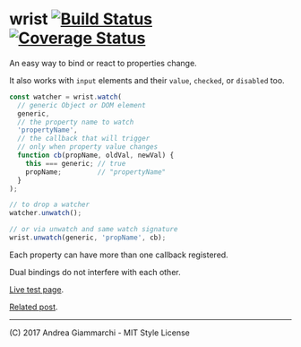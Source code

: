 # wrist [![Build Status](https://travis-ci.org/WebReflection/wrist.svg?branch=master)](https://travis-ci.org/WebReflection/wrist) [![Coverage Status](https://coveralls.io/repos/github/WebReflection/wrist/badge.svg?branch=master)](https://coveralls.io/github/WebReflection/wrist?branch=master)

An easy way to bind or react to properties change.

It also works with `input` elements and their `value`, `checked`, or `disabled` too.

```js
const watcher = wrist.watch(
  // generic Object or DOM element
  generic,
  // the property name to watch
  'propertyName',
  // the callback that will trigger
  // only when property value changes
  function cb(propName, oldVal, newVal) {
    this === generic; // true
    propName;         // "propertyName"
  }
);

// to drop a watcher
watcher.unwatch();

// or via unwatch and same watch signature
wrist.unwatch(generic, 'propName', cb);
```

Each property can have more than one callback registered.

Dual bindings do not interfere with each other.

[Live test page](https://webreflection.github.io/wrist/test/).

[Related post](https://medium.com/@WebReflection/js-dom-data-bindings-in-2017-1545f38cfdc8#.s69edll9v).

- - -

(C) 2017 Andrea Giammarchi - MIT Style License
